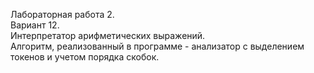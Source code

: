 Лабораторная работа 2.  
Вариант 12.  
Интерпретатор арифметических выражений.  
Алгоритм, реализованный в программе - анализатор с выделением токенов и учетом порядка скобок.  
